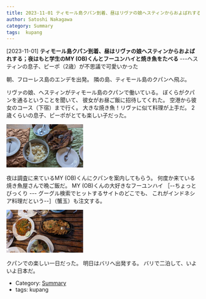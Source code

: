 ```yaml
---
title: 2023-11-01 ティモール島クパン到着、昼はリヴァの娘ヘスティンからおよばれする；夜はもと学生のMY (OB)くんとフーユンハイと焼き魚をたべる ---ヘスティンの息子、ピーポ（2歳）が不思議で可愛いかった
author: Satoshi Nakagawa
category: Summary
tags:  kupang
---
```


[2023-11-01] **ティモール島クパン到着、昼はリヴァの娘ヘスティンからおよばれする；夜はもと学生のMY (OB)くんとフーユンハイと焼き魚をたべる**  ---ヘスティンの息子、ピーポ（2歳）が不思議で可愛いかった

 朝、フローレス島のエンデを出発。
隣の島、ティモール島のクパンへ飛ぶ。

 リヴァの娘、ヘスティンがティモール島のクパンで働いている。
ぼくらがクパンを通るということを聞いて、
彼女がお昼ご飯に招待してくれた。
空港から彼女のコース（下宿）まで行く。
大きな焼き魚！リヴァに似て料理が上手だ。
2歳くらいの息子、ピーポがとても楽しい子だった。

<a href="/pict/2023-11-01-ikan.jpg">
<img src="/pict/2023-11-01-ikan.jpg" alt="" width="200"/></a>

 夜は調査に来ているMY (OB)くんにクパンを案内してもらう。
何度か来ている焼き魚屋さんで晩ご飯だ。
MY (OB)くんの大好きなフーユンハイ
［--ちょっとびっくり --- グーグル検索でヒットするサイトのどこでも、
これがインドネシア料理だという--］（蟹玉）も注文する。

<a href="/pict/2023-11-01-fooyonghai.jpg">
<img src="/pict/2023-11-01-fooyonghai.jpg" alt="" width="200"/></a>

 クパンでの楽しい一日だった。
明日はバリへ出発する。
バリで二泊して、いよいよ日本だ。

- Category: [Summary](https://merapano.github.io/categories.html#Summary)
- tags:  kupang
